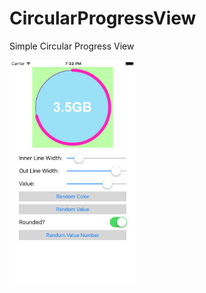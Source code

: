 # CircularProgressView


Simple Circular Progress View

<div>
  <p><img width=40% src="https://github.com/rondinellimorais/CircularProgressView/blob/master/print1.png" /></p>
</div>
